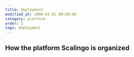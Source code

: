 ```yaml
---
title: Deployment
modified_at: 2000-01-01 00:00:00
category: platform
order: 3
tags: deployment
---
```


## How the platform Scalingo is organized
